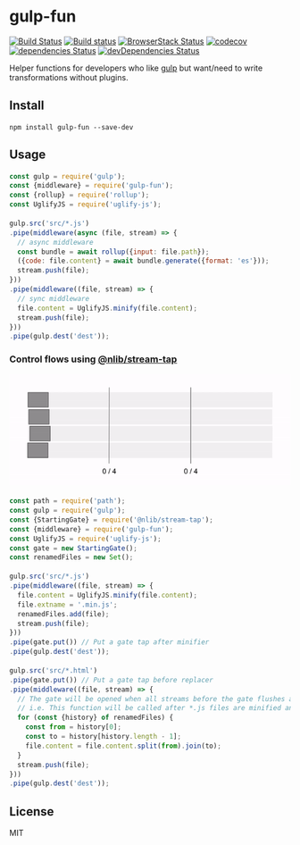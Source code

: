 # gulp-fun

[![Build Status](https://travis-ci.org/kei-ito/gulp-fun.svg?branch=master)](https://travis-ci.org/kei-ito/gulp-fun)
[![Build status](https://ci.appveyor.com/api/projects/status/github/kei-ito/gulp-fun?branch=master&svg=true)](https://ci.appveyor.com/project/kei-ito/gulp-fun/branch/master)
[![BrowserStack Status](https://www.browserstack.com/automate/badge.svg?badge_key=clRVWTBmQVdFcHNGaDFvMDlxanRoZllsMGN1RU9JNW1CRUtEVjkxQ2NMZz0tLUVMdFpUZnJKajltN0FSTWlJeXBCbVE9PQ==--046a5961a5e492a5b38e13d34a12a6ca2a8c1139)](https://www.browserstack.com/automate/public-build/clRVWTBmQVdFcHNGaDFvMDlxanRoZllsMGN1RU9JNW1CRUtEVjkxQ2NMZz0tLUVMdFpUZnJKajltN0FSTWlJeXBCbVE9PQ==--046a5961a5e492a5b38e13d34a12a6ca2a8c1139)
[![codecov](https://codecov.io/gh/kei-ito/gulp-fun/branch/master/graph/badge.svg)](https://codecov.io/gh/kei-ito/gulp-fun)
[![dependencies Status](https://david-dm.org/kei-ito/gulp-fun/status.svg)](https://david-dm.org/kei-ito/gulp-fun)
[![devDependencies Status](https://david-dm.org/kei-ito/gulp-fun/dev-status.svg)](https://david-dm.org/kei-ito/gulp-fun?type=dev)

Helper functions for developers who like [gulp](https://www.npmjs.com/package/gulp) but want/need to write transformations without plugins.

## Install

```
npm install gulp-fun --save-dev
```

## Usage

```javascript
const gulp = require('gulp');
const {middleware} = require('gulp-fun');
const {rollup} = require('rollup');
const UglifyJS = require('uglify-js');

gulp.src('src/*.js')
.pipe(middleware(async (file, stream) => {
  // async middleware
  const bundle = await rollup({input: file.path});
  ({code: file.content} = await bundle.generate({format: 'es'}));
  stream.push(file);
}))
.pipe(middleware((file, stream) => {
  // sync middleware
  file.content = UglifyJS.minify(file.content);
  stream.push(file);
}))
.pipe(gulp.dest('dest'));
```

### Control flows using [@nlib/stream-tap](https://www.npmjs.com/package/@nlib/stream-tap)

![starting gate animation](https://github.com/nlibjs/stream-tap/raw/master/images/starting-gate.gif)

```javascript
const path = require('path');
const gulp = require('gulp');
const {StartingGate} = require('@nlib/stream-tap');
const {middleware} = require('gulp-fun');
const UglifyJS = require('uglify-js');
const gate = new StartingGate();
const renamedFiles = new Set();

gulp.src('src/*.js')
.pipe(middleware((file, stream) => {
  file.content = UglifyJS.minify(file.content);
  file.extname = '.min.js';
  renamedFiles.add(file);
  stream.push(file);
}))
.pipe(gate.put()) // Put a gate tap after minifier
.pipe(gulp.dest('dest'));

gulp.src('src/*.html')
.pipe(gate.put()) // Put a gate tap before replacer
.pipe(middleware((file, stream) => {
  // The gate will be opened when all streams before the gate flushes all data.
  // i.e. This function will be called after *.js files are minified and changed its name.
  for (const {history} of renamedFiles) {
    const from = history[0];
    const to = history[history.length - 1];
    file.content = file.content.split(from).join(to);
  }
  stream.push(file);
}))
.pipe(gulp.dest('dest'));
```

## License

MIT
